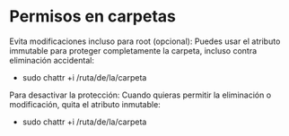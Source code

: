 # Permisos en carpetas
Evita modificaciones incluso para root (opcional): Puedes usar el atributo immutable para proteger completamente la carpeta, incluso contra eliminación accidental:

- sudo chattr +i /ruta/de/la/carpeta

Para desactivar la protección: Cuando quieras permitir la eliminación o modificación, quita el atributo inmutable:

- sudo chattr +i /ruta/de/la/carpeta
